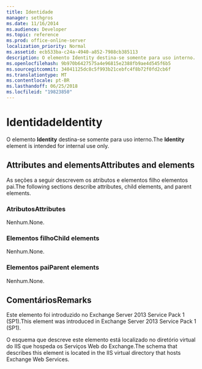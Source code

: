 ```yaml
---
title: Identidade
manager: sethgros
ms.date: 11/16/2014
ms.audience: Developer
ms.topic: reference
ms.prod: office-online-server
localization_priority: Normal
ms.assetid: ecb533ba-c24a-4940-a852-7988cb385113
description: O elemento Identity destina-se somente para uso interno.
ms.openlocfilehash: 9b970b6427575a4e96815e2388fb9ae4d545f6b5
ms.sourcegitcommit: 34041125dc8c5f993b21cebfc4f8b72f0fd2cb6f
ms.translationtype: MT
ms.contentlocale: pt-BR
ms.lasthandoff: 06/25/2018
ms.locfileid: "19823850"
---
```

# <a name="identity"></a><span data-ttu-id="7d4a9-103">Identidade</span><span class="sxs-lookup"><span data-stu-id="7d4a9-103">Identity</span></span>

<span data-ttu-id="7d4a9-104">O elemento **Identity** destina-se somente para uso interno.</span><span class="sxs-lookup"><span data-stu-id="7d4a9-104">The **Identity** element is intended for internal use only.</span></span> 

## <a name="attributes-and-elements"></a><span data-ttu-id="7d4a9-105">Attributes and elements</span><span class="sxs-lookup"><span data-stu-id="7d4a9-105">Attributes and elements</span></span>

<span data-ttu-id="7d4a9-106">As seções a seguir descrevem os atributos e elementos filho elementos pai.</span><span class="sxs-lookup"><span data-stu-id="7d4a9-106">The following sections describe attributes, child elements, and parent elements.</span></span>
  
### <a name="attributes"></a><span data-ttu-id="7d4a9-107">Atributos</span><span class="sxs-lookup"><span data-stu-id="7d4a9-107">Attributes</span></span>

<span data-ttu-id="7d4a9-108">Nenhum.</span><span class="sxs-lookup"><span data-stu-id="7d4a9-108">None.</span></span>
  
### <a name="child-elements"></a><span data-ttu-id="7d4a9-109">Elementos filho</span><span class="sxs-lookup"><span data-stu-id="7d4a9-109">Child elements</span></span>

<span data-ttu-id="7d4a9-110">Nenhum.</span><span class="sxs-lookup"><span data-stu-id="7d4a9-110">None.</span></span>
  
### <a name="parent-elements"></a><span data-ttu-id="7d4a9-111">Elementos pai</span><span class="sxs-lookup"><span data-stu-id="7d4a9-111">Parent elements</span></span>

<span data-ttu-id="7d4a9-112">Nenhum.</span><span class="sxs-lookup"><span data-stu-id="7d4a9-112">None.</span></span>
  
## <a name="remarks"></a><span data-ttu-id="7d4a9-113">Comentários</span><span class="sxs-lookup"><span data-stu-id="7d4a9-113">Remarks</span></span>

<span data-ttu-id="7d4a9-114">Este elemento foi introduzido no Exchange Server 2013 Service Pack 1 (SP1).</span><span class="sxs-lookup"><span data-stu-id="7d4a9-114">This element was introduced in Exchange Server 2013 Service Pack 1 (SP1).</span></span>
  
<span data-ttu-id="7d4a9-115">O esquema que descreve este elemento está localizado no diretório virtual do IIS que hospeda os Serviços Web do Exchange.</span><span class="sxs-lookup"><span data-stu-id="7d4a9-115">The schema that describes this element is located in the IIS virtual directory that hosts Exchange Web Services.</span></span>
  

